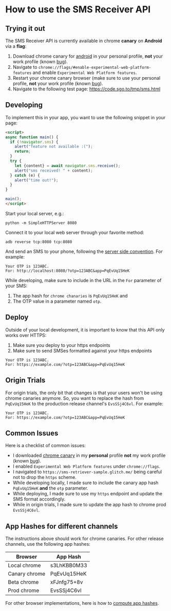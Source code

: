# How to use the SMS Receiver API

## Trying it out

The SMS Receiver API is currently available in chrome **canary** on **Android** via a **flag**:

1) Download chrome canary for [android](https://play.google.com/store/apps/details?id=com.chrome.canary) in your personal profile, **not** your work profile (known [bug](https://bugs.chromium.org/p/chromium/issues/detail?id=1000548)).
2) Navigate to `chrome://flags/#enable-experimental-web-platform-features` and enable `Experimental Web Platform features`.
3) Restart your chrome canary browser (make sure to use your personal profile, **not** your work profile (known [bug](https://bugs.chromium.org/p/chromium/issues/detail?id=1000548)).
4) Navigate to the following test page: https://code.sgo.to/tmp/sms.html

## Developing

To implement this in your app, you want to use the following snippet in your page:

```html
<script>
async function main() {
  if (!navigator.sms) {
    alert("feature not available :(");
    return;
  }
  try {
    let {content} = await navigator.sms.receive();
    alert("sms received! " + content);
  } catch (e) {
    alert("time out!");
  }
}

main();
</script>
```

Start your local server, e.g.:

```
python -m SimpleHTTPServer 8080
```

Connect it to your local web server through your favorite method:

```
adb reverse tcp:8080 tcp:8080
```

And send an SMS to your phone, following the [server side convention](https://github.com/samuelgoto/sms-receiver#formatting). For example:

```
Your OTP is 123ABC.
For: http://localhost:8080/?otp=123ABC&app=PqEvUq15HeK
```

While developing, make sure to include in the URL in the `For` parameter of your SMS:

1) The app hash for `chrome chanaries` is `PqEvUq15HeK` and
2) The OTP value in a parameter named `otp`.

## Deploy

Outside of your local development, it is important to know that this API only works over HTTPS:

1) Make sure you deploy to your https endpoints
2) Make sure to send SMSes formatted against your https endpoints

```
Your OTP is 123ABC.
For: https://example.com/?otp=123ABC&app=PqEvUq15HeK
```

## Origin Trials

For origin trials, the only bit that changes is that your users won't be using chrome canaries anymore. So, you want to replace the hash from `PqEvUq15HeK` to the production release channel's `EvsSSj4C6vl`. For example:

```
Your OTP is 123ABC.
For: https://example.com/?otp=123ABC&app=PqEvUq15HeK
```

## Common Issues

Here is a checklist of common issues:

* I downloaded [chrome canary](https://play.google.com/store/apps/details?id=com.chrome.canary) in my **personal** profile **not** my work profile (known [bug](https://bugs.chromium.org/p/chromium/issues/detail?id=1000548)).
* I enabled `Experimental Web Platform features` under `chrome://flags`.
* I navigated to `https://sms-retriever-sample.glitch.me/` being careful not to drop the `https` scheme.
* While developing locally, I made sure to include the canary app hash `PqEvUq15HeK` **and** the `otp` parameter.
* While deploying, I made sure to use my `https` endpoint and update the SMS format accordingly.
* While in origin trials, I made sure to update the app hash to chrome prod `EvsSSj4C6vl`.

## App Hashes for different channels

The instructions above should work for chrome canaries. For other release channels, use the following app hashes:

| Browser        | App Hash      |
| -------------  | ------------- |
| Local chrome   | s3LhKBB0M33   |
| Canary chrome  | PqEvUq15HeK   |
| Beta chrome    | xFJnfg75+8v   |
| Prod chrome    | EvsSSj4C6vl   |

For other browser implementations, here is how to [compute app hashes](https://developers.google.com/identity/sms-retriever/verify#computing_your_apps_hash_string).

